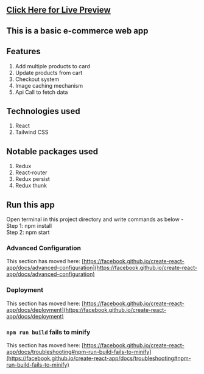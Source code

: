 <h2><a href="https://ecom-react-app-akib.netlify.app/">Click Here for Live Preview</a></h2>

## This is a basic e-commerce web app

## Features
1. Add multiple products to card
2. Update products from cart
3. Checkout system
4. Image caching mechanism
5. Api Call to fetch data

## Technologies used
1. React
2. Tailwind CSS

## Notable packages used
1. Redux
2. React-router
3. Redux persist
4. Redux thunk

## Run this app
Open terminal in this project directory and write commands as below -  
Step 1: npm install <br>
Step 2: npm start

### Advanced Configuration

This section has moved here: [https://facebook.github.io/create-react-app/docs/advanced-configuration](https://facebook.github.io/create-react-app/docs/advanced-configuration)

### Deployment

This section has moved here: [https://facebook.github.io/create-react-app/docs/deployment](https://facebook.github.io/create-react-app/docs/deployment)

### `npm run build` fails to minify

This section has moved here: [https://facebook.github.io/create-react-app/docs/troubleshooting#npm-run-build-fails-to-minify](https://facebook.github.io/create-react-app/docs/troubleshooting#npm-run-build-fails-to-minify)
